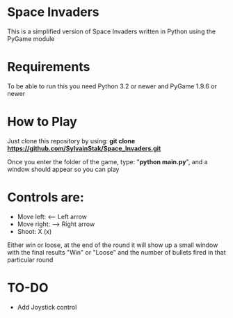 # Space Invaders
This is a simplified version of Space Invaders written in Python using the PyGame module

# Requirements
To be able to run this you need Python 3.2 or newer and PyGame 1.9.6 or newer

# How to Play
Just clone this repository by using:
<strong>git clone https://github.com/SylvainStak/Space_Invaders.git</strong>

Once you enter the folder of the game, type: "<strong>python main.py</strong>", and a window should appear so you can play

# Controls are:
* Move left: <-- Left arrow
* Move right: --> Right arrow
* Shoot: X (x)

Either win or loose, at the end of the round it will show up a small window with the final results "Win" or "Loose" and the number of bullets fired in that particular round

# TO-DO
* Add Joystick control